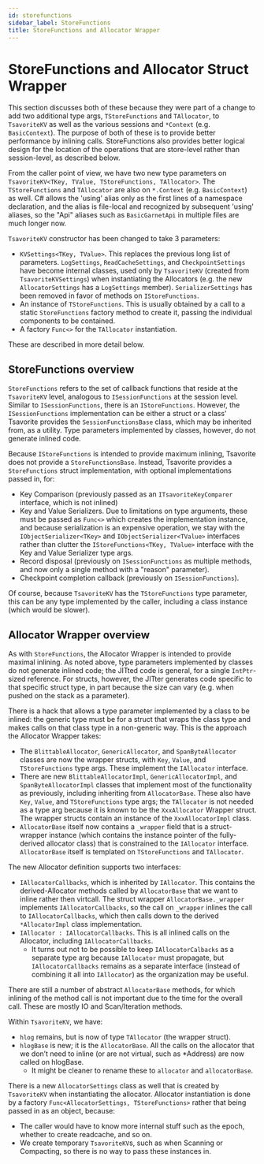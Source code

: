 ```yaml
---
id: storefunctions
sidebar_label: StoreFunctions
title: StoreFunctions and Allocator Wrapper
---
```


# StoreFunctions and Allocator Struct Wrapper

This section discusses both of these because they were part of a change to add two additional type args, `TStoreFunctions` and `TAllocator`, to `TsavoriteKV` as well as the various sessions and `*Context` (e.g. `BasicContext`). The purpose of both of these is to provide better performance by inlining calls. StoreFunctions also provides better logical design for the location of the operations that are store-level rather than session-level, as described below.

From the caller point of view, we have two new type parameters on `TsavoriteKV<TKey, TValue, TStoreFunctions, TAllocator>`. The `TStoreFunctions` and `TAllocator` are also on `*.Context` (e.g. `BasicContext`) as well. C# allows the 'using' alias only as the first lines of a namespace declaration, and the alias is file-local and recognized by subsequent 'using' aliases, so the "Api" aliases such as `BasicGarnetApi` in multiple files are much longer now.

`TsavoriteKV` constructor has been changed to take 3 parameters:
- `KVSettings<TKey, TValue>`. This replaces the previous long list of parameters. `LogSettings`, `ReadCacheSettings`, and `CheckpointSettings` have become internal classes, used only by `TsavoriteKV` (created from `TsavoriteKVSettings`) when instantiating the Allocators (e.g. the new `AllocatorSettings` has a `LogSettings` member). `SerializerSettings` has been removed in favor of methods on `IStoreFunctions`.
- An instance of `TStoreFunctions`. This is usually obtained by a call to a static `StoreFunctions` factory method to create it, passing the individual components to be contained.
- A factory `Func<>` for the `TAllocator` instantiation.

These are described in more detail below.

## StoreFunctions overview
`StoreFunctions` refers to the set of callback functions that reside at the `TsavoriteKV` level, analogous to `ISessionFunctions` at the session level. Similar to `ISessionFunctions`, there is an `IStoreFunctions`. However, the `ISessionFunctions` implementation can be either a struct or a class' Tsavorite provides the `SessionFunctionsBase` class, which may be inherited from, as a utility. Type parameters implemented by classes, however, do not generate inlined code.

Because `IStoreFunctions` is intended to provide maximum inlining, Tsavorite does not provide a `StoreFunctionsBase`. Instead, Tsavorite provides a `StoreFunctions` struct implementation, with optional implementations passed in, for:
- Key Comparison (previously passed as an `ITsavoriteKeyComparer` interface, which is not inlined)
- Key and Value Serializers. Due to limitations on type arguments, these must be passed as `Func<>` which creates the implementation instance, and because serialization is an expensive operation, we stay with the `IObjectSerializer<TKey>` and `IObjectSerializer<TValue>` interfaces rather than clutter the `IStoreFunctions<TKey, TValue>` interface with the Key and Value Serializer type args.
- Record disposal (previously on `ISessionFunctions` as multiple methods, and now only a single method with a "reason" parameter).
- Checkpoint completion callback (previously on `ISessionFunctions`).

Of course, because `TsavoriteKV` has the `TStoreFunctions` type parameter, this can be any type implemented by the caller, including a class instance (which would be slower).

## Allocator Wrapper overview

As with `StoreFunctions`, the Allocator Wrapper is intended to provide maximal inlining. As noted above, type parameters implemented by classes do not generate inlined code; the JITted code is general, for a single `IntPtr`-sized reference. For structs, however, the JITter generates code specific to that specific struct type, in part because the size can vary (e.g. when pushed on the stack as a parameter).

There is a hack that allows a type parameter implemented by a class to be inlined: the generic type must be for a struct that wraps the class type and makes calls on that class type in a non-generic way. This is the approach the Allocator Wrapper takes:
- The `BlittableAllocator`, `GenericAllocator`, and `SpanByteAllocator` classes are now the wrapper structs, with `Key`, `Value`, and `TStoreFunctions` type args. These implement the `IAllocator` interface.
- There are new `BlittableAllocatorImpl`, `GenericAllocatorImpl`, and `SpanByteAllocatorImpl` classes that implement most of the functionality as previously, including inheriting from `AllocatorBase`. These also have `Key`, `Value`, and `TStoreFunctions` type args; the `TAllocator` is not needed as a type arg because it is known to be the `XxxAllocator` Wrapper struct. The wrapper structs contain an instance of the `XxxAllocatorImpl` class. 
- `AllocatorBase` itself now contains a `_wrapper` field that is a struct-wrapper instance (which contains the instance pointer of the fully-derived allocator class) that is constrained to the `IAllocator` interface. `AllocatorBase` itself is templated on `TStoreFunctions` and `TAllocator`.

The new Allocator definition supports two interfaces:
- `IAllocatorCallbacks`, which is inherited by `IAllocator`. This contains the derived-Allocator methods called by `AllocatorBase` that we want to inline rather then virtcall. The struct wrapper `AllocatorBase._wrapper` implements `IAllocatorCallbacks`, so the call on `_wrapper` inlines the call to `IAllocatorCallbacks`, which then calls down to the derived `*AllocatorImpl` class implementation.
- `IAllocator : IAllocatorCallbacks`. This is all inlined calls on the Allocator, including `IAllocatorCallbacks`.
  - It turns out not to be possible to keep `IAllocatorCalbacks` as a separate type arg because `IAllocator` must propagate, but `IAllocatorCallbacks` remains as a separate interface (instead of combining it all into `IAllocator`) as the organization may be useful.

There are still a number of abstract `AllocatorBase` methods, for which inlining of the method call is not important due to the time for the overall call. These are mostly IO and Scan/Iteration methods.

Within `TsavoriteKV`, we have:
- `hlog` remains, but is now of type `TAllocator` (the wrapper struct).
- `hlogBase` is new; it is the `AllocatorBase`. All the calls on the allocator that we don’t need to inline (or are not virtual, such as *Address) are now called on hlogBase.
  - It might be cleaner to rename these to `allocator` and `allocatorBase`.

There is a new `AllocatorSettings` class as well that is created by `TsavoriteKV` when instantiating the allocator. Allocator instantiation is done by a factory `Func<AllocatorSettings, TStoreFunctions>` rather that being passed in as an object, because:
- The caller would have to know more internal stuff such as the epoch, whether to create readcache, and so on.
- We create temporary `TsavoriteKV`s, such as when Scanning or Compacting, so there is no way to pass these instances in.
